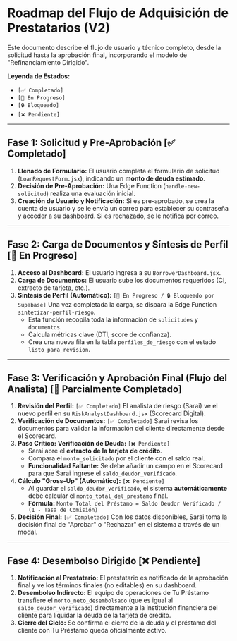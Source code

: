 # Roadmap del Flujo de Adquisición de Prestatarios (V2)

Este documento describe el flujo de usuario y técnico completo, desde la solicitud hasta la aprobación final, incorporando el modelo de "Refinanciamiento Dirigido".

**Leyenda de Estados:**
*   `[✅ Completado]`
*   `[🚧 En Progreso]`
*   `[🔒 Bloqueado]`
*   `[❌ Pendiente]`

---

## Fase 1: Solicitud y Pre-Aprobación [✅ Completado]

1.  **Llenado de Formulario:** El usuario completa el formulario de solicitud (`LoanRequestForm.jsx`), indicando un **monto de deuda estimado**.
2.  **Decisión de Pre-Aprobación:** Una Edge Function (`handle-new-solicitud`) realiza una evaluación inicial.
3.  **Creación de Usuario y Notificación:** Si es pre-aprobado, se crea la cuenta de usuario y se le envía un correo para establecer su contraseña y acceder a su dashboard. Si es rechazado, se le notifica por correo.

---

## Fase 2: Carga de Documentos y Síntesis de Perfil [🚧 En Progreso]

1.  **Acceso al Dashboard:** El usuario ingresa a su `BorrowerDashboard.jsx`.
2.  **Carga de Documentos:** El usuario sube los documentos requeridos (CI, extracto de tarjeta, etc.).
3.  **Síntesis de Perfil (Automático):** `[🚧 En Progreso / 🔒 Bloqueado por Supabase]` Una vez completada la carga, se dispara la Edge Function `sintetizar-perfil-riesgo`.
    *   Esta función recopila toda la información de `solicitudes` y `documentos`.
    *   Calcula métricas clave (DTI, score de confianza).
    *   Crea una nueva fila en la tabla `perfiles_de_riesgo` con el estado `listo_para_revision`.

---

## Fase 3: Verificación y Aprobación Final (Flujo del Analista) [🚧 Parcialmente Completado]

1.  **Revisión del Perfil:** `[✅ Completado]` El analista de riesgo (Sarai) ve el nuevo perfil en su `RiskAnalystDashboard.jsx` (Scorecard Digital).
2.  **Verificación de Documentos:** `[✅ Completado]` Sarai revisa los documentos para validar la información del cliente directamente desde el Scorecard.
3.  **Paso Crítico: Verificación de Deuda:** `[❌ Pendiente]`
    *   Sarai abre el **extracto de la tarjeta de crédito**.
    *   Compara el `monto_solicitado` por el cliente con el saldo real.
    *   **Funcionalidad Faltante:** Se debe añadir un campo en el Scorecard para que Sarai ingrese el `saldo_deudor_verificado`.
4.  **Cálculo "Gross-Up" (Automático):** `[❌ Pendiente]`
    *   Al guardar el `saldo_deudor_verificado`, el sistema **automáticamente** debe calcular el `monto_total_del_prestamo` final.
    *   **Fórmula:** `Monto Total del Préstamo = Saldo Deudor Verificado / (1 - Tasa de Comisión)`
5.  **Decisión Final:** `[✅ Completado]` Con los datos disponibles, Sarai toma la decisión final de "Aprobar" o "Rechazar" en el sistema a través de un modal.

---

## Fase 4: Desembolso Dirigido [❌ Pendiente]

1.  **Notificación al Prestatario:** El prestatario es notificado de la aprobación final y ve los términos finales (no editables) en su dashboard.
2.  **Desembolso Indirecto:** El equipo de operaciones de Tu Préstamo transfiere el `monto_neto_desembolsado` (que es igual al `saldo_deudor_verificado`) directamente a la institución financiera del cliente para liquidar la deuda de la tarjeta de crédito.
3.  **Cierre del Ciclo:** Se confirma el cierre de la deuda y el préstamo del cliente con Tu Préstamo queda oficialmente activo.

